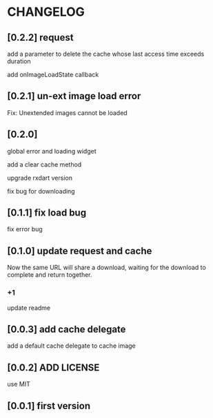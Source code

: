 # CHANGELOG

## [0.2.2] request

add a parameter to delete the cache whose last access time exceeds duration

add onImageLoadState callback

## [0.2.1] un-ext image load error

Fix: Unextended images cannot be loaded

## [0.2.0]

global error and loading widget

add a clear cache method

upgrade rxdart version

fix bug for downloading

## [0.1.1] fix load bug

fix error bug

## [0.1.0] update request and cache

Now the same URL will share a download, waiting for the download to complete and return together.

### +1

update readme

## [0.0.3] add cache delegate

add a default cache delegate to cache image

## [0.0.2] ADD LICENSE

use MIT

## [0.0.1] first version
